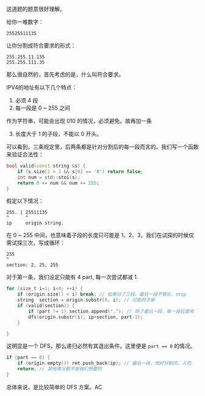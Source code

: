 这道题的题意很好理解。

给你一堆数字：

    25525511135

让你分割成符合要求的形式：

    255.255.11.135
    255.255.111.35


那么很自然的，首先考虑的是，什么叫符合要求。

IPV4的地址有以下几个特点：

1. 必须 4 段
2. 每一段是 0 ~ 255 之间

作为字符串，可能会出现 010 的情况，必须避免。故再加一条

3) 长度大于 1 的子段，不能以 0 开头。

可以看到，三条规定里，后两条都是针对分割后的每一段而言的。我们写一个函数来验证合法性：

```cpp
bool valid(const string &s) {
    if (s.size() > 1 && s[0] == '0') return false;
    int num = std::stoi(s);
    return 0 <= num && num <= 255;
}
```

假定以下情况：

    255. | 25511135
    ^      ^
    ip     origin string.

在 0 ~ 255 中间，也意味着子段的长度只可能是 1、2、3，我们在试探的时候仅需试探三次，写成循环：

    255
    ^
    section: 2, 25, 255

对于第一条，我们设定只能有 4 part, 每一次尝试都减 1.

```cpp
for (size_t i=1; i<4; ++i) {
    if (origin.size() < i) break; // 如果分了三段，最后一段不够长，stop
    string  section = origin.substr(0, i); // 可能的子串
    if (valid(section)) {
        if (part != 1) section.append("."); // 除了最后一段，每一段后面用 `.` 分隔
        dfs(origin.substr(i), ip+section, part-1);
    }

}
```

这明显是一个 DFS，那么递归必然有其退出条件。这里便是 `part == 0` 的情况。

```cpp
if (part == 0) {
    if (origin.empty()) ret.push_back(ip); // 最后一段，恰好分割完，入兜
    return; // 其他情况都不是我们想要的
}
```

总体来说，是比较简单的 DFS 方案。AC
